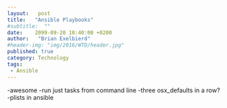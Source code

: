 ```yaml
---
layout:   post
title:   "Ansible Playbooks"
#subtitle:  ""
date:    2099-09-20 10:40:00 +0200
author:   "Brian Exelbierd"
#header-img: "img/2016/WTD/header.jpg"
published: true
category: Technology
tags:
 - Ansible
---
```


-awesome
-run just tasks from command line
-three osx_defaults in a row?
-plists in ansible

